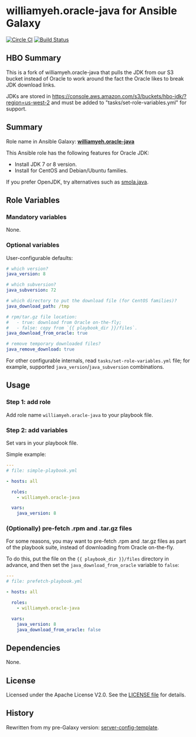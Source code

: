 
williamyeh.oracle-java for Ansible Galaxy
============


[![Circle CI](https://circleci.com/gh/William-Yeh/ansible-oracle-java.svg?style=shield)](https://circleci.com/gh/William-Yeh/ansible-oracle-java) [![Build Status](https://travis-ci.org/William-Yeh/ansible-oracle-java.svg?branch=master)](https://travis-ci.org/William-Yeh/ansible-oracle-java)

## HBO Summary
This is a fork of williamyeh.oracle-java that pulls the JDK from our S3 bucket instead of Oracle to work around the fact the Oracle likes to break JDK download links.

JDKs are stored in https://console.aws.amazon.com/s3/buckets/hbo-jdk/?region=us-west-2 and must be added to "tasks/set-role-variables.yml" for support.

## Summary

Role name in Ansible Galaxy: **[williamyeh.oracle-java](https://galaxy.ansible.com/detail#/role/2851)**

This Ansible role has the following features for Oracle JDK:

 - Install JDK 7 or 8 version.
 - Install for CentOS and Debian/Ubuntu families.

If you prefer OpenJDK, try alternatives such as [smola.java](https://galaxy.ansible.com/list#/roles/1209).


## Role Variables

### Mandatory variables

None.

### Optional variables


User-configurable defaults:

```yaml
# which version?
java_version: 8

# which subversion?
java_subversion: 72

# which directory to put the download file (for CentOS families)?
java_download_path: /tmp

# rpm/tar.gz file location:
#   - true: download from Oracle on-the-fly;
#   - false: copy from `{{ playbook_dir }}/files`.
java_download_from_oracle: true

# remove temporary downloaded files?
java_remove_download: true
```

For other configurable internals, read `tasks/set-role-variables.yml` file; for example, supported `java_version`/`java_subversion` combinations.

## Usage


### Step 1: add role

Add role name `williamyeh.oracle-java` to your playbook file.


### Step 2: add variables

Set vars in your playbook file.

Simple example:

```yaml
---
# file: simple-playbook.yml

- hosts: all

  roles:
    - williamyeh.oracle-java

  vars:
    java_version: 8
```


### (Optionally) pre-fetch .rpm and .tar.gz files

For some reasons, you may want to pre-fetch .rpm and .tar.gz files as part of the playbook suite, instead of downloading from Oracle on-the-fly.

To do this, put the file on the `{{ playbook_dir }}/files` directory in advance, and then set the `java_download_from_oracle` variable to `false`:

```yaml
---
# file: prefetch-playbook.yml

- hosts: all

  roles:
    - williamyeh.oracle-java

  vars:
    java_version: 8
    java_download_from_oracle: false
```






## Dependencies

None.


## License

Licensed under the Apache License V2.0. See the [LICENSE file](LICENSE) for details.


## History

Rewritten from my pre-Galaxy version: [server-config-template](https://github.com/William-Yeh/server-config-template).
